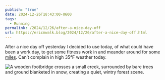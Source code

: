 ```yaml
---
publish: "true"
date: 2024-12-26T18:43:00-0600
tags:
  - Running
permalink: /2024/12/26/after-a-nice-day-off
url: https://ericmwalk.blog/2024/12/26/after-a-nice-day-off.html
---
```


After a nice day off yesterday I decided to use today, of what could have been a work day, to get some fitness work in and meander around for some [miles](https://strava.com/activities/13196277647). Can’t complain in high 35°F weather today.

![A wooden footbridge crosses a small creek, surrounded by bare trees and ground blanketed in snow, creating a quiet, wintry forest scene.](https://ericmwalk.blog/uploads/2024/img-1523.jpeg)